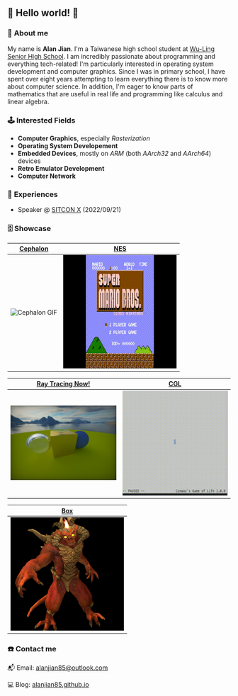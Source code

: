## 👋 Hello world! 👋

### 👦 **About me**
My name is **Alan Jian**. I'm a Taiwanese high school student at [Wu-Ling Senior High School](https://en.wikipedia.org/wiki/Wu-Ling_Senior_High_School). I am incredibly passionate about programming and everything tech-related! I'm particularly interested in operating system development and computer graphics. Since I was in primary school, I have spent over eight years attempting to learn everything there is to know more about computer science. In addition, I'm eager to know parts of mathematics that are useful in real life and programming like calculus and linear algebra.

### 🕹️ **Interested Fields**
* **Computer Graphics**, especially *Rasterization*
* **Operating System Developement**
* **Embedded Devices**, mostly on *ARM* (both *AArch32* and *AArch64*) devices
* **Retro Emulator Development**
* **Computer Network**

### 📜 **Experiences**
* Speaker @ [SITCON X](https://sitcon.org/2022/) (2022/09/21)

### 🗄️ **Showcase**
|   [Cephalon](https://github.com/alanjian85/cephalon)    | [NES](https://github.com/alanjian85/nes) |
|---------------------------------------------------------|------------------------------------------|
|              ![Cephalon GIF](cephalon.gif)              |            ![NES GIF](nes.gif)           |

| [Ray Tracing Now!](https://github.com/alanjian85/rtnow) | [CGL](https://github.com/alanjian85/cgl) |
|---------------------------------------------------------|------------------------------------------|
|             ![Ray Tracing Now! GIF](rtnow.png)          |            ![CGL GIF](cgl.gif)           |

|         [Box](https//github.com/alanjian85/box)         |
|---------------------------------------------------------|
|                     ![Box](box.png)                     |

### ☎️  **Contact me**
📬 Email: [alanjian85@outlook.com](mailto:alanjian85@outlook.com)

💻 Blog: [alanjian85.github.io](https://alanjian85.github.io/)
